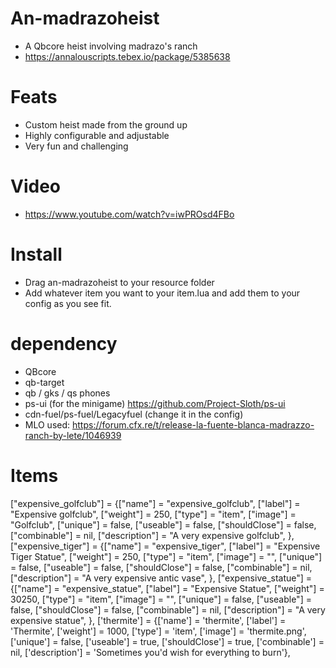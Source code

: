 # An-madrazoheist
- A Qbcore heist involving madrazo's ranch
- https://annalouscripts.tebex.io/package/5385638

# Feats
- Custom heist made from the ground up
- Highly configurable and adjustable
- Very fun and challenging

# Video
- https://www.youtube.com/watch?v=iwPROsd4FBo

# Install
- Drag an-madrazoheist to your resource folder
- Add whatever item you want to your item.lua and add them to your config as you see fit.

# dependency 
- QBcore
- qb-target
- qb / gks / qs phones
- ps-ui (for the minigame) https://github.com/Project-Sloth/ps-ui
- cdn-fuel/ps-fuel/Legacyfuel (change it in the config)
- MLO used: https://forum.cfx.re/t/release-la-fuente-blanca-madrazzo-ranch-by-lete/1046939

# Items

["expensive_golfclub"] 					 	 	 = {["name"] = "expensive_golfclub",  	    						["label"] = "Expensive golfclub",	 				["weight"] = 250, 		["type"] = "item", 		["image"] = "Golfclub", 						["unique"] = false, 	["useable"] = false, 	["shouldClose"] = false,   	["combinable"] = nil,   	 ["description"] = "A very expensive golfclub", },
["expensive_tiger"] 					 	 	 = {["name"] = "expensive_tiger",  	    						["label"] = "Expensive Tiger Statue",	 				["weight"] = 250, 		["type"] = "item", 		["image"] = "", 						["unique"] = false, 	["useable"] = false, 	["shouldClose"] = false,   	["combinable"] = nil,   	 ["description"] = "A very expensive antic vase", },
["expensive_statue"] 					 	 	 = {["name"] = "expensive_statue",  	    						["label"] = "Expensive Statue",	 				["weight"] = 30250, 		["type"] = "item", 		["image"] = "", 						["unique"] = false, 	["useable"] = false, 	["shouldClose"] = false,   	["combinable"] = nil,   	 ["description"] = "A very expensive statue", },
['thermite'] 			 	 	 = {['name'] = 'thermite', 			  			['label'] = 'Thermite', 				['weight'] = 1000, 		['type'] = 'item', 		['image'] = 'thermite.png', 			['unique'] = false, 	['useable'] = true, 	['shouldClose'] = true,    ['combinable'] = nil,   ['description'] = 'Sometimes you\'d wish for everything to burn'},